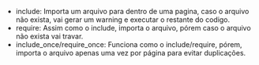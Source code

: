 - include: Importa um arquivo para dentro de uma pagina, caso o arquivo não exista, vai gerar um warning e executar o restante do codigo.
- require: Assim como o include, importa o arquivo, pórem caso o arquivo não exista vai travar.
- include_once/require_once: Funciona como o include/require, pórem, importa o arquivo apenas uma vez por página para evitar duplicações.